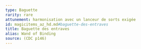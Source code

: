 ```yaml
---
type: Baguette
rarity: rare
attunement: harmonisation avec un lanceur de sorts exigée
id: magicitems_az_hd.md#baguette-des-entraves
title: Baguette des entraves
alias: Wand of Binding
source: (CDC p146)
---
```


